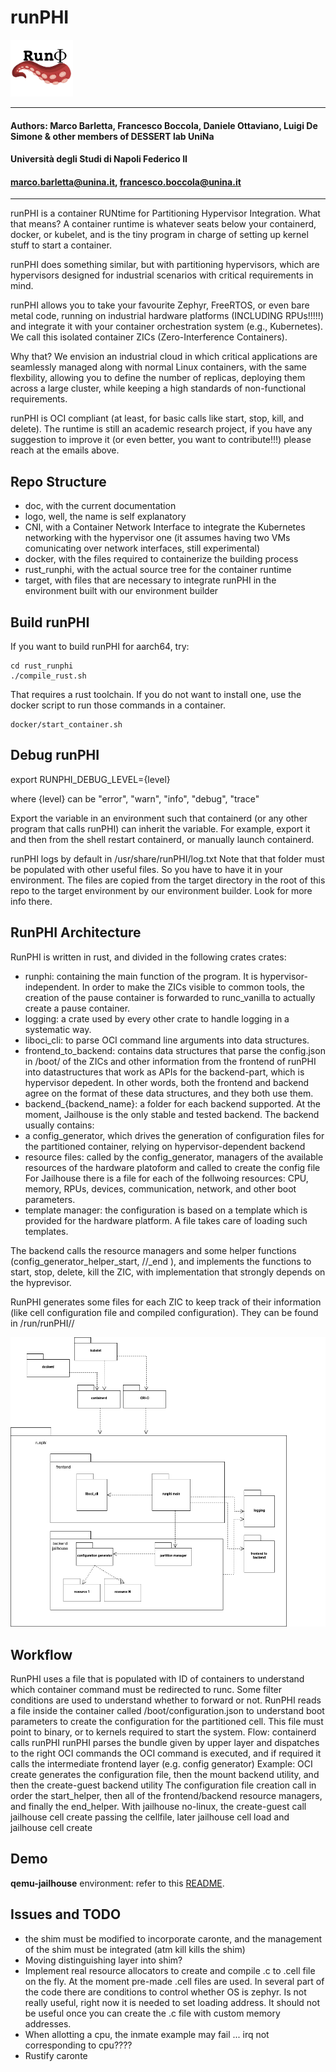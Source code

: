 # runPHI

<img src="https://github.com/runphi/runphi_manager/blob/main/logo/runphi_logo_lowres.jpg" width="100">

----

#### Authors: Marco Barletta, Francesco Boccola, Daniele Ottaviano, Luigi De Simone & other members of DESSERT lab UniNa
#### Università degli Studi di Napoli Federico II
#### marco.barletta@unina.it, francesco.boccola@unina.it
----

runPHI is a container RUNtime for Partitioning Hypervisor Integration. 
What that means? A container runtime is whatever seats below your containerd, docker, or kubelet, and is the tiny program in charge of setting up kernel stuff to start a container.

runPHI does something similar, but with partitioning hypervisors, which are hypervisors designed for industrial scenarios with critical requirements in mind.

runPHI allows you to take your favourite Zephyr, FreeRTOS, or even bare metal code, running on industrial hardware platforms (INCLUDING RPUs!!!!!) and integrate it with your container orchestration system (e.g., Kubernetes).
We call this isolated container ZICs (Zero-Interference Containers).

Why that? We envision an industrial cloud in which critical applications are seamlessly managed along with normal Linux containers, with the same flexbility, allowing you to define the number of replicas, deploying them across a large cluster, while keeping a high standards of non-functional requirements. 

runPHI is OCI compliant (at least, for basic calls like start, stop, kill, and delete). The runtime is still an academic research project, if you have any suggestion to improve it (or even better, you want to contribute!!!) please reach at the emails above.

## Repo Structure

- doc, with the current documentation
- logo, well, the name is self explanatory
- CNI, with a Container Network Interface to integrate the Kubernetes networking with the hypervisor one (it assumes having two VMs comunicating over network interfaces, still experimental)
- docker, with the files required to containerize the building process
- rust_runphi, with the actual source tree for the container runtime
- target, with files that are necessary to integrate runPHI in the environment built with our environment builder

## Build runPHI

If you want to build runPHI for aarch64, try: 

    cd rust_runphi
    ./compile_rust.sh 
    
That requires a rust toolchain. If you do not want to install one, use the docker script to run those commands in a container.

    docker/start_container.sh
    

## Debug runPHI

export RUNPHI_DEBUG_LEVEL={level}

where {level} can be "error", "warn", "info", "debug", "trace"

Export the variable in an environment such that containerd (or any other program that calls runPHI) can inherit the variable.
For example, export it and then from the shell restart containerd, or manually launch containerd.

runPHI logs by default in /usr/share/runPHI/log.txt
Note that that folder must be populated with other useful files. So you have to have it in your environment. The files are copied from the target directory in the root of this repo to the target environment by our environment builder. Look for more info there.

## RunPHI Architecture

RunPHI is written in rust, and divided in the following crates crates:

- runphi: containing the main function of the program. It is hypervisor-independent. In order to make the ZICs visible to common tools, the creation of the pause container is forwarded to runc_vanilla to actually create a pause container.
- logging: a crate used by every other crate to handle logging in a systematic way.
- liboci_cli: to parse OCI command line arguments into data structures.
- frontend_to_backend: contains data structures that parse the config.json in /boot/ of the ZICs and other information from the frontend of runPHI into datastructures that work as APIs for the backend-part, which is hypervisor depedent. In other words, both the frontend and backend agree on the format of these data structures, and they both use them.
- backend_{backend_name}: a folder for each backend supported. At the moment, Jailhouse is the only stable and tested backend.
The backend usually contains:
- a config_generator, which drives the generation of configuration files for the partitioned container, relying on hypervisor-dependent backend
- resource files: called by the config_generator, managers of the available resources of the hardware platoform and called to create the config file
For Jailhouse there is a file for each of the follwoing resources: CPU, memory, RPUs, devices, communication, network, and other boot parameters. 
- template manager: the configuration is based on a template which is provided for the hardware platform. A file takes care of loading such templates.

The backend calls the resource managers and some helper functions (config_generator_helper_start, //_end ), and implements the functions to start, stop, delete, kill the ZIC, with implementation that strongly depends on the hyprevisor.

RunPHI generates some files for each ZIC to keep track of their information (like cell configuration file and compiled configuration). They can be found in /run/runPHI/<ContainerName>/

![RunPHI architecture](doc/runphi_architecture.png)


## Workflow

RunPHI uses a file that is populated with ID of containers to understand which container command must be redirected to runc.
Some filter conditions are used to understand whether to forward or not.
RunPHI reads a file inside the container called /boot/configuration.json to understand boot parameters to create the configuration for the partitioned cell.
This file must point to binary, or to kernels required to start the system.
Flow:
    containerd calls runPHI
    runPHI parses the bundle given by upper layer and dispatches to the right OCI commands
    the OCI command is executed, and if required it calls the intermediate frontend layer (e.g. config generator)
        Example:
            OCI create generates the configuration file, then the mount backend utility, and then the create-guest backend utility
            The configuration file creation call in order the start_helper, then all of the frontend/backend resource managers, and finally the end_helper.
            With jailhouse no-linux, the create-guest call jailhouse cell create passing the cellfile, later jailhouse cell load and jailhouse cell create


## Demo

**qemu-jailhouse** environment: refer to this [README](https://dessert.unina.it:8088/runphi/partitioned_container_demos/-/tree/main/demos).

## Issues and TODO
- the shim must be modified to incorporate caronte, and the management of the shim must be integrated (atm kill kills the shim)
- Moving distinguishing layer into shim?
- Implement real resource allocators to create and compile .c to .cell file on the fly. At the moment pre-made .cell files are used.
In several part of the code there are conditions to control whether OS is zephyr. Is not really useful, right now it is needed to set loading address. It should not be useful once you can create the .c file with custom memory addresses.
- When allotting a cpu, the inmate example may fail ... irq not corresponding to cpu????
- Rustify caronte



